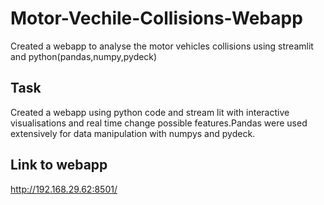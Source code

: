 # Motor-Vechile-Collisions-Webapp
Created a webapp to analyse the motor vehicles collisions using streamlit and python(pandas,numpy,pydeck)

## Task
Created a webapp using python code and stream lit with interactive visualisations and real time change possible features.Pandas were used extensively for data manipulation with numpys and pydeck.

## Link to webapp
http://192.168.29.62:8501/
